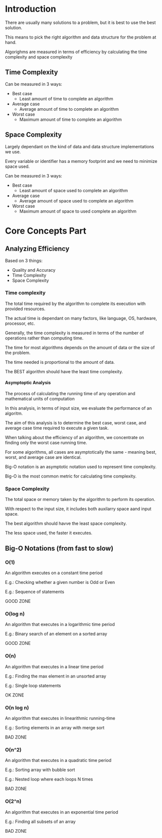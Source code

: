 # Introduction

There are usually many solutions to a problem, but it is best to use the best solution.

This means to pick the right algorithm and data structure for the problem at hand.

Algorighms are measured in terms of efficiency by calculating the time complexity and space complexity

## Time Complexity

Can be measured in 3 ways:

- Best case
    - Least amount of time to complete an algorithm
- Average case
    - Average amount of time to complete an algorithm
- Worst case
    - Maximum amount of time to complete an algorithm

## Space Complexity

Largely dependant on the kind of data and data structure implementations we use.

Every variable or identifier has a memory footprint and we need to minimize space used.

Can be measured in 3 ways:

- Best case
    - Least amount of space used to complete an algorithm
- Average case
    - Average amount of space used to complete an algorithm
- Worst case
    - Maximum amount of space to used complete an algorithm

# Core Concepts Part

## Analyzing Efficiency

Based on 3 things:

- Quality and Accuracy
- Time Complexity
- Space Complexity

### Time complexity

The total time required by the algorithm to complete its execution with provided resources.

The actual time is dependant on many factors, like language, OS, hardware, processor, etc.

Generally, the time complexity is measured in terms of the number of operations rather than computing time.

The time for most algorithms depends on the amount of data or the size of the problem.

The time needed is proportional to the amount of data.

The BEST algorithm should have the least time complexity.

#### Asymptoptic Analysis

The process of calculating the running time of any operation and mathematical units of computation

In this analysis, in terms of input size, we evaluate the performance of an algoritm.

The aim of this analysis is to determine the best case, worst case, and average case time required to execute a given task.

When talking about the efficiency of an algorithm, we concentrate on finding only the worst case running time.

For some algorithms, all cases are asymptotically the same - meaning best, worst, and average case are identical.

Big-O notation is an asymptotic notation used to represent time complexity.

Big-O is the most common metric for calculating time complexity.

### Space Complexity

The total space or memory taken by the algorithm to perform its operation.

With respect to the input size, it includes both auxilarry space aand input space.

The best algorithm should havve the least space complexity.

The less space used, the faster it executes.

## Big-O Notations (from fast to slow)

### O(1)

An algorithm executes on a constant time period

E.g.: Checking whether a given number is Odd or Even

E.g.: Sequence of statements

GOOD ZONE

### O(log n)

An algorithm that executes in a logarithmic time period

E.g.: Binary search of an element on a sorted array

GOOD ZONE

### O(n)

An algorithm that executes in a linear time period

E.g.: Finding the max element in an unsorted array

E.g.: Single loop statements

OK ZONE

### O(n log n)

An algorithm that executes in linearithmic running-time

E.g.: Sorting elements in an array with merge sort

BAD ZONE

### O(n^2)

An algorithm that executes in a quadratic time period

E.g.: Sorting array with bubble sort

E.g.: Nested loop where each loops N times

BAD ZONE


### O(2^n)

An algorithm that executes in an exponential time period

E.g.: Finding all subsets of an array

BAD ZONE

